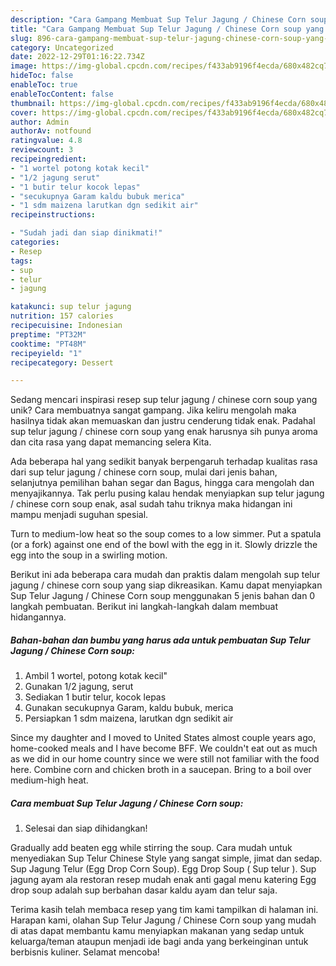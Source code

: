 ```yaml
---
description: "Cara Gampang Membuat Sup Telur Jagung / Chinese Corn soup yang Bisa Manjain Lidah"
title: "Cara Gampang Membuat Sup Telur Jagung / Chinese Corn soup yang Bisa Manjain Lidah"
slug: 896-cara-gampang-membuat-sup-telur-jagung-chinese-corn-soup-yang-bisa-manjain-lidah
category: Uncategorized
date: 2022-12-29T01:16:22.734Z
image: https://img-global.cpcdn.com/recipes/f433ab9196f4ecda/680x482cq70/sup-telur-jagung-chinese-corn-soup-foto-resep-utama.jpg
hideToc: false
enableToc: true
enableTocContent: false
thumbnail: https://img-global.cpcdn.com/recipes/f433ab9196f4ecda/680x482cq70/sup-telur-jagung-chinese-corn-soup-foto-resep-utama.jpg
cover: https://img-global.cpcdn.com/recipes/f433ab9196f4ecda/680x482cq70/sup-telur-jagung-chinese-corn-soup-foto-resep-utama.jpg
author: Admin
authorAv: notfound
ratingvalue: 4.8
reviewcount: 3
recipeingredient:
- "1 wortel potong kotak kecil"
- "1/2 jagung serut"
- "1 butir telur kocok lepas"
- "secukupnya Garam kaldu bubuk merica"
- "1 sdm maizena larutkan dgn sedikit air"
recipeinstructions:

- "Sudah jadi dan siap dinikmati!"
categories:
- Resep
tags:
- sup
- telur
- jagung

katakunci: sup telur jagung 
nutrition: 157 calories
recipecuisine: Indonesian
preptime: "PT32M"
cooktime: "PT48M"
recipeyield: "1"
recipecategory: Dessert

---
```





Sedang mencari inspirasi resep sup telur jagung / chinese corn soup yang unik? Cara membuatnya sangat gampang. Jika keliru mengolah maka hasilnya tidak akan memuaskan dan justru cenderung tidak enak. Padahal sup telur jagung / chinese corn soup yang enak harusnya sih punya aroma dan cita rasa yang dapat memancing selera Kita.





Ada beberapa hal yang sedikit banyak berpengaruh terhadap kualitas rasa dari sup telur jagung / chinese corn soup, mulai dari jenis bahan, selanjutnya pemilihan bahan segar dan Bagus, hingga cara mengolah dan menyajikannya. Tak perlu pusing kalau hendak menyiapkan sup telur jagung / chinese corn soup enak,      asal sudah tahu triknya maka hidangan ini mampu menjadi suguhan spesial.














Turn to medium-low heat so the soup comes to a low simmer. Put a spatula (or a fork) against one end of the bowl with the egg in it. Slowly drizzle the egg into the soup in a swirling motion.






Berikut ini ada beberapa cara mudah dan praktis dalam mengolah sup telur jagung / chinese corn soup yang siap dikreasikan. Kamu dapat menyiapkan Sup Telur Jagung / Chinese Corn soup menggunakan 5 jenis bahan dan 0 langkah pembuatan. Berikut ini langkah-langkah dalam membuat hidangannya.

<!--inarticleads1-->

##### Bahan-bahan dan bumbu yang harus ada untuk pembuatan Sup Telur Jagung / Chinese Corn soup:

1. Ambil 1 wortel, potong kotak kecil&#34;
1. Gunakan 1/2 jagung, serut
1. Sediakan 1 butir telur, kocok lepas
1. Gunakan secukupnya Garam, kaldu bubuk, merica
1. Persiapkan 1 sdm maizena, larutkan dgn sedikit air


Since my daughter and I moved to United States almost couple years ago, home-cooked meals and I have become BFF. We couldn&#39;t eat out as much as we did in our home country since we were still not familiar with the food here. Combine corn and chicken broth in a saucepan. Bring to a boil over medium-high heat. 

<!--inarticleads2-->

##### Cara membuat Sup Telur Jagung / Chinese Corn soup:


1. Selesai dan siap dihidangkan!

Gradually add beaten egg while stirring the soup. Cara mudah untuk menyediakan Sup Telur Chinese Style yang sangat simple, jimat dan sedap. Sup Jagung Telur (Egg Drop Corn Soup). Egg Drop Soup ( Sup telur ). Sup jagung ayam ala restoran resep mudah enak anti gagal menu katering Egg drop soup adalah sup berbahan dasar kaldu ayam dan telur saja. 

Terima kasih telah membaca resep yang tim kami tampilkan di halaman ini. Harapan kami, olahan Sup Telur Jagung / Chinese Corn soup yang mudah di atas dapat membantu kamu menyiapkan makanan yang sedap untuk keluarga/teman ataupun menjadi ide bagi anda yang berkeinginan untuk berbisnis kuliner. Selamat mencoba!
